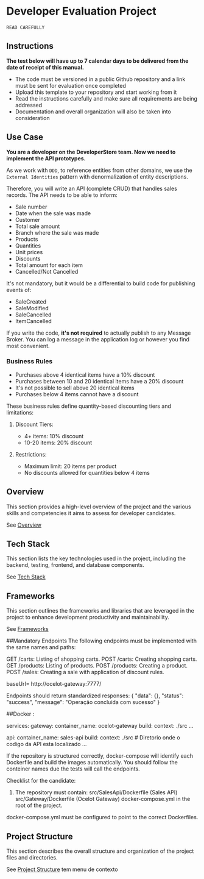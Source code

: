 # Developer Evaluation Project
 
`READ CAREFULLY`
 
## Instructions
**The test below will have up to 7 calendar days to be delivered from the date of receipt of this manual.**
 
- The code must be versioned in a public Github repository and a link must be sent for evaluation once completed
- Upload this template to your repository and start working from it
- Read the instructions carefully and make sure all requirements are being addressed
- Documentation and overall organization will also be taken into consideration
 
## Use Case
**You are a developer on the DeveloperStore team. Now we need to implement the API prototypes.**
 
As we work with `DDD`, to reference entities from other domains, we use the `External Identities` pattern with denormalization of entity descriptions.
 
Therefore, you will write an API (complete CRUD) that handles sales records. The API needs to be able to inform:
 
* Sale number
* Date when the sale was made
* Customer
* Total sale amount
* Branch where the sale was made
* Products
* Quantities
* Unit prices
* Discounts
* Total amount for each item
* Cancelled/Not Cancelled
 
It's not mandatory, but it would be a differential to build code for publishing events of:
* SaleCreated
* SaleModified
* SaleCancelled
* ItemCancelled
 
If you write the code, **it's not required** to actually publish to any Message Broker. You can log a message in the application log or however you find most convenient.
 
### Business Rules
 
* Purchases above 4 identical items have a 10% discount
* Purchases between 10 and 20 identical items have a 20% discount
* It's not possible to sell above 20 identical items
* Purchases below 4 items cannot have a discount
 
These business rules define quantity-based discounting tiers and limitations:
 
1. Discount Tiers:
   - 4+ items: 10% discount
   - 10-20 items: 20% discount
 
2. Restrictions:
   - Maximum limit: 20 items per product
   - No discounts allowed for quantities below 4 items
 
## Overview
This section provides a high-level overview of the project and the various skills and competencies it aims to assess for developer candidates.
 
See [Overview](/.doc/overview.md)
 
## Tech Stack
This section lists the key technologies used in the project, including the backend, testing, frontend, and database components.
 
See [Tech Stack](/.doc/tech-stack.md)
 
## Frameworks
This section outlines the frameworks and libraries that are leveraged in the project to enhance development productivity and maintainability.
 
See [Frameworks](/.doc/frameworks.md)
 
<!--
## API Structure
This section includes links to the detailed documentation for the different API resources:
- [API General](./docs/general-api.md)
- [Products API](/.doc/products-api.md)
- [Carts API](/.doc/carts-api.md)
- [Users API](/.doc/users-api.md)
- [Auth API](/.doc/auth-api.md)
-->

##Mandatory Endpoints
The following endpoints must be implemented with the same names and paths:

GET /carts: Listing of shopping carts.
POST /carts: Creating shopping carts.
GET /products: Listing of products.
POST /products: Creating a product.
POST /sales: Creating a sale with application of discount rules.

baseUrl= http://ocelot-gateway:7777/

Endpoints should return standardized responses:
{
  "data": {},
  "status": "success",
  "message": "Operação concluída com sucesso"
}

##Docker :

services:
  gateway:
    container_name: ocelot-gateway
    build:
      context: ./src
...

  api:
    container_name: sales-api
    build:
      context: ./src  # Diretorio onde o codigo da API esta localizado
...
			
If the repository is structured correctly, docker-compose will identify each Dockerfile and build the images automatically.
You should follow the conteiner names due the tests will call the endpoints.

Checklist for the candidate:

1. The repository must contain:
	src/SalesApi/Dockerfile (Sales API)
	src/Gateway/Dockerfile (Ocelot Gateway)
	docker-compose.yml in the root of the project.
	
docker-compose.yml must be configured to point to the correct Dockerfiles.
 
## Project Structure
This section describes the overall structure and organization of the project files and directories.
 
See [Project Structure](/.doc/project-structure.md)
tem menu de contexto